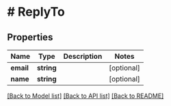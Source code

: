 # # ReplyTo

## Properties

Name | Type | Description | Notes
------------ | ------------- | ------------- | -------------
**email** | **string** |  | [optional]
**name** | **string** |  | [optional]

[[Back to Model list]](../../README.md#models) [[Back to API list]](../../README.md#endpoints) [[Back to README]](../../README.md)
